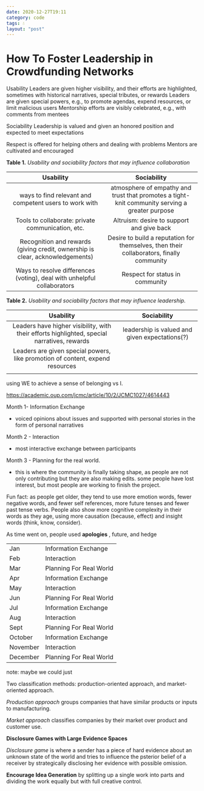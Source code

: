 ```yaml
---
date: 2020-12-27T19:11
category: code
tags: 💧
layout: "post"
---
```


# How To Foster Leadership in Crowdfunding Networks

Usability
 Leaders are given higher visibility, and their efforts are highlighted, sometimes with historical narratives, special tributes, or rewards
 Leaders are given special powers, e.g., to promote agendas, expend resources, or limit malicious users Mentorship efforts are visibly celebrated, e.g., with comments from mentees

Sociability
 Leadership is valued and given an honored position and expected to meet expectations

Respect is offered for helping others and dealing with problems
 Mentors are cultivated and encouraged

**Table 1.** *Usability and sociability factors that may influence collaboration*

|                          Usability                           |                         Sociability                          |
| :----------------------------------------------------------: | :----------------------------------------------------------: |
|    ways to find relevant and competent users to work with    | atmosphere of empathy and trust that promotes a tight-knit community serving a greater purpose |
|      Tools to collaborate: private communication, etc.       |          Altruism: desire to support and give back           |
| Recognition and rewards (giving credit, ownership is clear, acknowledgements) | Desire to build a reputation for themselves, then their collaborators, finally community |
| Ways to resolve differences (voting), deal with unhelpful collaborators |               Respect for status in community                |



**Table 2.** *Usability and sociability factors that may influence leadership.*

|                          Usability                           |                  Sociability                   |
| :----------------------------------------------------------: | :--------------------------------------------: |
| Leaders have higher visibility, with their efforts highlighted, special narratives, rewards | leadership is valued and given expectations(?) |
| Leaders are given special powers, like promotion of content, expend resources |                                                |
|                                                              |                                                |

using WE to achieve a sense of belonging vs I.

https://academic.oup.com/jcmc/article/10/2/JCMC1027/4614443

Month 1- Information Exchange

- voiced opinions about issues and supported with personal stories in the form of personal narratives

Month 2 - Interaction

- most interactive exchange between participants 

Month 3 - Planning for the real world.

- this is where the community is finally taking shape, as people are not only contributing but they are also making edits. some people have lost interest, but most people are working to finish the project.

Fun fact: as people get older, they tend to use more emotion words, fewer negative words, and fewer self references, more future tenses and fewer past tense verbs. People also show more cognitive complexity in their words as they age, using more causation (because, effect) and insight words (think, know, consider).



As time went on, people used **apologies** , future, and hedge

|          |                         |
| -------- | :---------------------- |
| Jan      | Information Exchange    |
| Feb      | Interaction             |
| Mar      | Planning For Real World |
| Apr      | Information Exchange    |
| May      | Interaction             |
| Jun      | Planning For Real World |
| Jul      | Information Exchange    |
| Aug      | Interaction             |
| Sept     | Planning For Real World |
| October  | Information Exchange    |
| November | Interaction             |
| December | Planning For Real World |

note: maybe we could just 

Two classification methods: production-oriented approach, and market-oriented approach.

*Production approach* groups companies that have similar products or inputs to manufacturing.

*Market approach* classifies companies by their market over product and customer use.



**Disclosure Games with Large Evidence Spaces**

*Disclosure game* is where a sender has a piece of hard evidence about an unknown state of the world and tries to influence the psterior belief of a receiver by strategically disclosing her evidence with possible omission.

**Encourage Idea Generation** by splitting up a single work into parts and dividing the work equally but with full creative control.

